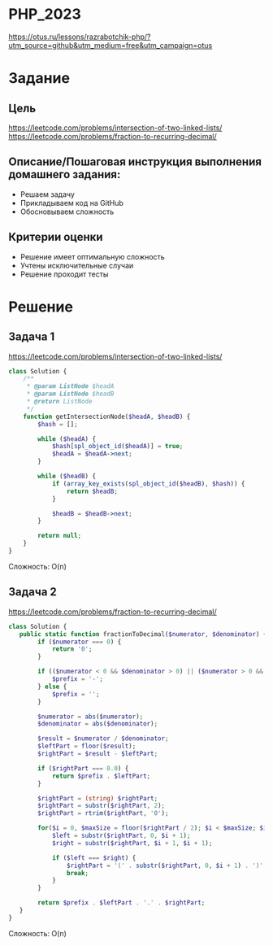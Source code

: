 # PHP_2023

https://otus.ru/lessons/razrabotchik-php/?utm_source=github&utm_medium=free&utm_campaign=otus

# Задание

## Цель
https://leetcode.com/problems/intersection-of-two-linked-lists/
https://leetcode.com/problems/fraction-to-recurring-decimal/

## Описание/Пошаговая инструкция выполнения домашнего задания:
- Решаем задачу
- Прикладываем код на GitHub
- Обосновываем сложность

## Критерии оценки
- Решение имеет оптимальную сложность
- Учтены исключительные случаи
- Решение проходит тесты

# Решение

## Задача 1

https://leetcode.com/problems/intersection-of-two-linked-lists/

```php
class Solution {
    /**
     * @param ListNode $headA
     * @param ListNode $headB
     * @return ListNode
     */
    function getIntersectionNode($headA, $headB) {
        $hash = [];

        while ($headA) {
            $hash[spl_object_id($headA)] = true;
            $headA = $headA->next;
        }

        while ($headB) {
            if (array_key_exists(spl_object_id($headB), $hash)) {
                return $headB;
            }

            $headB = $headB->next;
        }

        return null;
    }
}
```

Сложность: O(n)

## Задача 2

https://leetcode.com/problems/fraction-to-recurring-decimal/

```php
class Solution {
   public static function fractionToDecimal($numerator, $denominator) {
        if ($numerator === 0) {
            return '0';
        }

        if (($numerator < 0 && $denominator > 0) || ($numerator > 0 && $denominator < 0)) {
            $prefix = '-';
        } else {
            $prefix = '';
        }

        $numerator = abs($numerator);
        $denominator = abs($denominator);

        $result = $numerator / $denominator;
        $leftPart = floor($result);
        $rightPart = $result - $leftPart;

        if ($rightPart === 0.0) {
            return $prefix . $leftPart;
        }

        $rightPart = (string) $rightPart;
        $rightPart = substr($rightPart, 2);
        $rightPart = rtrim($rightPart, '0');

        for($i = 0, $maxSize = floor($rightPart / 2); $i < $maxSize; $i++) {
            $left = substr($rightPart, 0, $i + 1);
            $right = substr($rightPart, $i + 1, $i + 1);

            if ($left === $right) {
                $rightPart = '(' . substr($rightPart, 0, $i + 1) . ')';
                break;
            }
        }

        return $prefix . $leftPart . '.' . $rightPart;
   }
}
```

Сложность: O(n)

